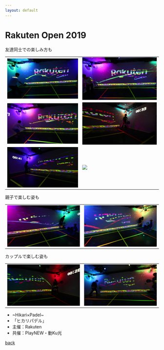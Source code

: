 ```yaml
---
layout: default
---
```


# Rakuten Open 2019


友達同士での楽しみ方も
<table border="0">
<tr>
<td><img src="https://github.com/ugokuhikari/photo/blob/master/rakuten1/rakuten1.jpg?raw=true"></td>
<td><img src="https://github.com/ugokuhikari/photo/blob/master/rakuten1/rakuten2.jpg?raw=true"></td>
</tr>
<tr>
<td><img src="https://github.com/ugokuhikari/photo/blob/master/rakuten1/rakuten3.jpg?raw=true"></td>
<td><img src="https://github.com/ugokuhikari/photo/blob/master/rakuten1/rakuten4.jpg?raw=true"></td>
</tr>
<tr>
<td><img src="https://github.com/ugokuhikari/photo/blob/master/rakuten1/rakuten5.jpg?raw=true"></td>
<td><img src="https://github.com/ugokuhikari/photo/blob/master/rakuten1/rakuten6.jpg?raw=true"></td>
</tr>
</table>

親子で楽しむ姿も
<table border="0">
<tr>
<td><img src="https://github.com/ugokuhikari/photo/blob/master/rakuten1/rakuten7.jpg?raw=true"></td>
<td><img src="https://github.com/ugokuhikari/photo/blob/master/rakuten1/rakuten8.jpg?raw=true"></td>
</tr>
</table>

カップルで楽しむ姿も
<table border="0">
<tr>
<td><img src="https://github.com/ugokuhikari/photo/blob/master/rakuten1/rakuten9.jpg?raw=true"></td>
<td><img src="https://github.com/ugokuhikari/photo/blob/master/rakuten1/rakuten10.jpg?raw=true"></td>
</tr>
</table>

- ~Hikari×Padel~
- 「ヒカリパデル」
- 主催：Rakuten
- 共催：PlayNEW・動Ku光


[back](./)
